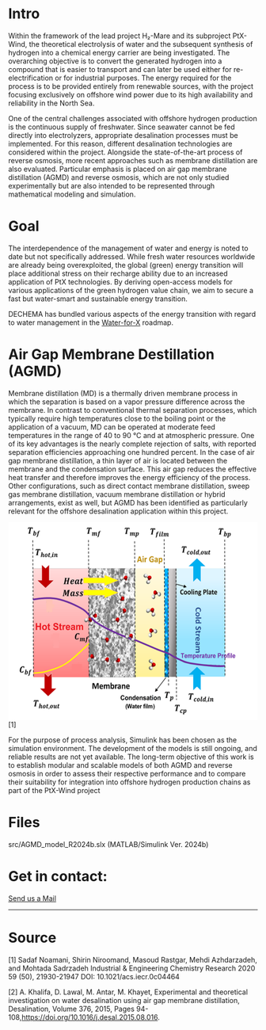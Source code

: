 # Intro
Within the framework of the lead project H₂-Mare and its subproject PtX-Wind, the theoretical electrolysis of water and the subsequent synthesis of hydrogen into a chemical energy carrier are being investigated. The overarching objective is to convert the generated hydrogen into a compound that is easier to transport and can later be used either for re-electrification or for industrial purposes. The energy required for the process is to be provided entirely from renewable sources, with the project focusing exclusively on offshore wind power due to its high availability and reliability in the North Sea.

One of the central challenges associated with offshore hydrogen production is the continuous supply of freshwater. Since seawater cannot be fed directly into electrolyzers, appropriate desalination processes must be implemented. For this reason, different desalination technologies are considered within the project. Alongside the state-of-the-art process of reverse osmosis, more recent approaches such as membrane distillation are also evaluated. Particular emphasis is placed on air gap membrane distillation (AGMD) and reverse osmosis, which are not only studied experimentally but are also intended to be represented through mathematical modeling and simulation.


# Goal
The interdependence of the management of water and energy is noted to date but not specifically addressed. While fresh water resources worldwide are already being overexploited, the global (green) energy transition will place additional stress on their recharge ability due to an increased application of PtX technologies. By deriving open-access models for various applications of the green hydrogen value chain, we aim to secure a fast but water-smart and sustainable energy transition.

DECHEMA has bundled various aspects of the energy transition with regard to water management in the [Water-for-X](https://dechema.de/Water_for_X.html) roadmap.

# Air Gap Membrane Destillation (AGMD) 
Membrane distillation (MD) is a thermally driven membrane process in which the separation is based on a vapor pressure difference across the membrane. In contrast to conventional thermal separation processes, which typically require high temperatures close to the boiling point or the application of a vacuum, MD can be operated at moderate feed temperatures in the range of 40 to 90 °C and at atmospheric pressure. One of its key advantages is the nearly complete rejection of salts, with reported separation efficiencies approaching one hundred percent. In the case of air gap membrane distillation, a thin layer of air is located between the membrane and the condensation surface. This air gap reduces the effective heat transfer and therefore improves the energy efficiency of the process. Other configurations, such as direct contact membrane distillation, sweep gas membrane distillation, vacuum membrane distillation or hybrid arrangements, exist as well, but AGMD has been identified as particularly relevant for the offshore desalination application within this project.

<img align="center" height="400" src=images/image.png>
[1] 

For the purpose of process analysis, Simulink has been chosen as the simulation environment. The development of the models is still ongoing, and reliable results are not yet available. The long-term objective of this work is to establish modular and scalable models of both AGMD and reverse osmosis in order to assess their respective performance and to compare their suitability for integration into offshore hydrogen production chains as part of the PtX-Wind project

# Files
src/AGMD_model_R2024b.slx (MATLAB/Simulink Ver. 2024b)

# Get in contact:
<a href="mailto:&#119;&#097;&#116;&#101;&#114;&#064;&#100;&#101;&#099;&#104;&#101;&#109;&#097;&#046;&#100;&#101;">Send us a Mail</a>

---

# Source
[1] Sadaf Noamani, Shirin Niroomand, Masoud Rastgar, Mehdi Azhdarzadeh, and Mohtada Sadrzadeh Industrial & Engineering Chemistry Research 2020 59 (50), 21930-21947 DOI: 10.1021/acs.iecr.0c04464

[2] A. Khalifa, D. Lawal, M. Antar, M. Khayet, Experimental and theoretical investigation on water desalination using air gap membrane distillation, Desalination, Volume 376, 2015, Pages 94-108,https://doi.org/10.1016/j.desal.2015.08.016.
